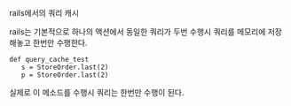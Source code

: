 rails에서의 쿼리 캐시


rails는 기본적으로 하나의 액션에서 동일한 쿼리가 두번 수행시 쿼리를 메모리에 저장해놓고 한번만 수행한다.

``` 
def query_cache_test
   s = StoreOrder.last(2)
   p = StoreOrder.last(2)
```

실제로 이 메소드를 수행시 쿼리는 한번만 수행이 된다.

